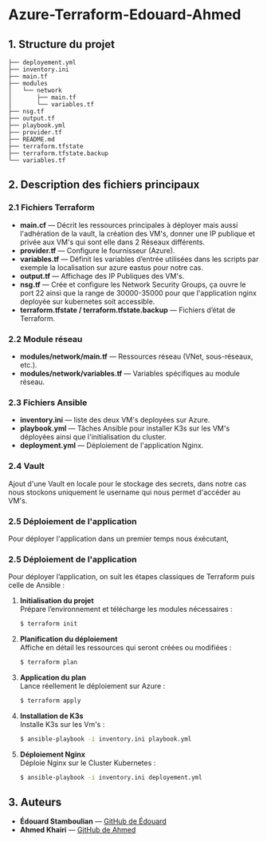 # Azure-Terraform-Edouard-Ahmed

## 1. Structure du projet
```
├── deployement.yml
├── inventory.ini
├── main.tf
├── modules
│   └── network
│       ├── main.tf
│       └── variables.tf
├── nsg.tf
├── output.tf
├── playbook.yml
├── provider.tf
├── README.md
├── terraform.tfstate
├── terraform.tfstate.backup
└── variables.tf
```

## 2. Description des fichiers principaux
### 2.1 Fichiers Terraform

* **main.cf** — Décrit les ressources principales à déployer mais aussi l'adhération de la vault, la création des VM's, donner une IP publique et privée aux VM's qui sont elle dans 2 Réseaux différents.
* **provider.tf** — Configure le fournisseur (Azure).
* **variables.tf** — Définit les variables d’entrée utilisées dans les scripts par exemple la localisation sur azure eastus pour notre cas.
* **output.tf** — Affichage des IP Publiques des VM's.
* **nsg.tf** — Crée et configure les Network Security Groups, ça ouvre le port 22 ainsi que la range de 30000-35000 pour que l'application nginx deployée sur kubernetes soit accessible.
* **terraform.tfstate / terraform.tfstate.backup** — Fichiers d’état de Terraform.

### 2.2 Module réseau
* **modules/network/main.tf** — Ressources réseau (VNet, sous-réseaux, etc.).
* **modules/network/variables.tf** — Variables spécifiques au module réseau.

### 2.3 Fichiers Ansible
* **inventory.ini** — liste des deux VM's deployées sur Azure.
* **playbook.yml** — Tâches Ansible pour installer K3s sur les VM's déployées ainsi que l'initialisation du cluster.
* **deployment.yml** — Déploiement de l'application Nginx.

### 2.4 Vault
Ajout d'une Vault en locale pour le stockage des secrets, dans notre cas nous stockons uniquement le username qui nous permet d'accéder au VM's.

### 2.5 Déploiement de l'application
Pour déployer l'application dans un premier temps nous éxécutant,
### 2.5 Déploiement de l'application  

Pour déployer l’application, on suit les étapes classiques de Terraform puis celle de Ansible :  

1. **Initialisation du projet**  
   Prépare l’environnement et télécharge les modules nécessaires :  
   ```sh
   $ terraform init
   ```

2. **Planification du déploiement**  
   Affiche en détail les ressources qui seront créées ou modifiées :  
   ```sh
   $ terraform plan
   ```
   
3. **Application du plan**  
   Lance réellement le déploiement sur Azure :  
   ```sh
   $ terraform apply
   ```

4. **Installation de K3s**  
   Installe K3s sur les Vm's :  
   ```sh
   $ ansible-playbook -i inventory.ini playbook.yml
   ```
   
5. **Déploiement Nginx**  
   Déploie Nginx sur le Cluster Kubernetes :  
   ```sh
   $ ansible-playbook -i inventory.ini deployement.yml 
   ```
   
## 3. Auteurs
* **Édouard Stamboulian** — [GitHub de Édouard](https://github.com/estamboulian)  
* **Ahmed Khairi** — [GitHub de Ahmed](https://github.com/hirlho)  


